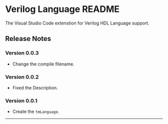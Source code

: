 # Verilog Language README

The Visual Studio Code extenstion for Verilog HDL Language support.

## Release Notes

### Version 0.0.3

* Change the compile filename.

### Version 0.0.2

* Fixed the Description.

### Version 0.0.1

* Create the `tmLanguage`.

-----------------------------------------------------------------------------------------------------------